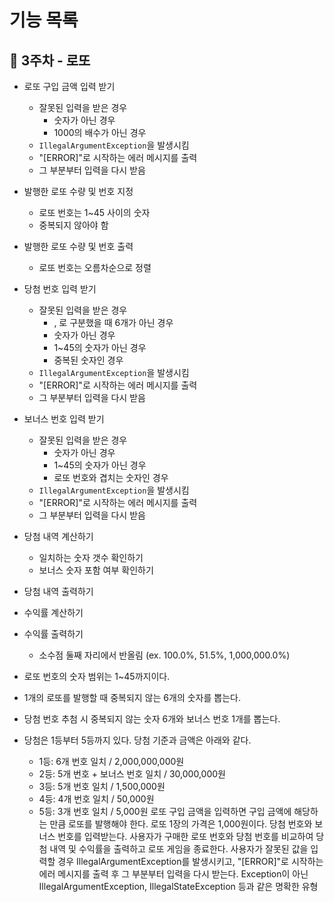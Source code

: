 # 기능 목록

## 🚀 3주차 - 로또 

- 로또 구입 금액 입력 받기
  - 잘못된 입력을 받은 경우
    - 숫자가 아닌 경우
    - 1000의 배수가 아닌 경우
  - `IllegalArgumentException`을 발생시킴
  - "[ERROR]"로 시작하는 에러 메시지를 출력
  - 그 부분부터 입력을 다시 받음
  

- 발행한 로또 수량 및 번호 지정
  - 로또 번호는 1~45 사이의 숫자
  - 중복되지 않아야 함


- 발행한 로또 수량 및 번호 출력
  - 로또 번호는 오름차순으로 정렬


- 당첨 번호 입력 받기 
    - 잘못된 입력을 받은 경우
      - , 로 구분했을 때 6개가 아닌 경우
      - 숫자가 아닌 경우
      - 1~45의 숫자가 아닌 경우
      - 중복된 숫자인 경우
    - `IllegalArgumentException`을 발생시킴
    - "[ERROR]"로 시작하는 에러 메시지를 출력
    - 그 부분부터 입력을 다시 받음

    
- 보너스 번호 입력 받기
    - 잘못된 입력을 받은 경우
        - 숫자가 아닌 경우
        - 1~45의 숫자가 아닌 경우
        - 로또 번호와 겹치는 숫자인 경우
    - `IllegalArgumentException`을 발생시킴
    - "[ERROR]"로 시작하는 에러 메시지를 출력
    - 그 부분부터 입력을 다시 받음


- 당첨 내역 계산하기
  - 일치하는 숫자 갯수 확인하기
  - 보너스 숫자 포함 여부 확인하기


- 당첨 내역 출력하기


- 수익률 계산하기


- 수익률 출력하기
  - 소수점 둘째 자리에서 반올림 (ex. 100.0%, 51.5%, 1,000,000.0%)


- 로또 번호의 숫자 범위는 1~45까지이다.
- 1개의 로또를 발행할 때 중복되지 않는 6개의 숫자를 뽑는다.
- 당첨 번호 추첨 시 중복되지 않는 숫자 6개와 보너스 번호 1개를 뽑는다.
- 당첨은 1등부터 5등까지 있다. 당첨 기준과 금액은 아래와 같다.
    - 1등: 6개 번호 일치 / 2,000,000,000원
    - 2등: 5개 번호 + 보너스 번호 일치 / 30,000,000원
    - 3등: 5개 번호 일치 / 1,500,000원
    - 4등: 4개 번호 일치 / 50,000원
    - 5등: 3개 번호 일치 / 5,000원
      로또 구입 금액을 입력하면 구입 금액에 해당하는 만큼 로또를 발행해야 한다.
      로또 1장의 가격은 1,000원이다.
      당첨 번호와 보너스 번호를 입력받는다.
      사용자가 구매한 로또 번호와 당첨 번호를 비교하여 당첨 내역 및 수익률을 출력하고 로또 게임을 종료한다.
      사용자가 잘못된 값을 입력할 경우 IllegalArgumentException를 발생시키고, "[ERROR]"로 시작하는 에러 메시지를 출력 후 그 부분부터 입력을 다시 받는다.
      Exception이 아닌 IllegalArgumentException, IllegalStateException 등과 같은 명확한 유형